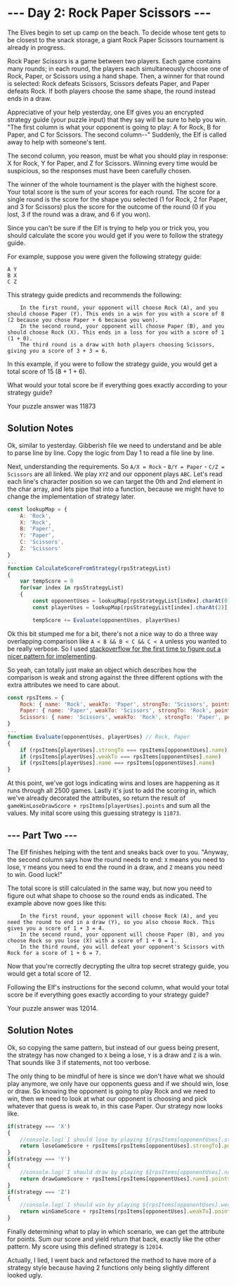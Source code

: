 # --- Day 2: Rock Paper Scissors ---

The Elves begin to set up camp on the beach. To decide whose tent gets to be closest to the snack storage, a giant Rock Paper Scissors tournament is already in progress.

Rock Paper Scissors is a game between two players. Each game contains many rounds; in each round, the players each simultaneously choose one of Rock, Paper, or Scissors using a hand shape. Then, a winner for that round is selected: Rock defeats Scissors, Scissors defeats Paper, and Paper defeats Rock. If both players choose the same shape, the round instead ends in a draw.

Appreciative of your help yesterday, one Elf gives you an encrypted strategy guide (your puzzle input) that they say will be sure to help you win. "The first column is what your opponent is going to play: A for Rock, B for Paper, and C for Scissors. The second column--" Suddenly, the Elf is called away to help with someone's tent.

The second column, you reason, must be what you should play in response: X for Rock, Y for Paper, and Z for Scissors. Winning every time would be suspicious, so the responses must have been carefully chosen.

The winner of the whole tournament is the player with the highest score. Your total score is the sum of your scores for each round. The score for a single round is the score for the shape you selected (1 for Rock, 2 for Paper, and 3 for Scissors) plus the score for the outcome of the round (0 if you lost, 3 if the round was a draw, and 6 if you won).

Since you can't be sure if the Elf is trying to help you or trick you, you should calculate the score you would get if you were to follow the strategy guide.

For example, suppose you were given the following strategy guide:

```text
A Y
B X
C Z
```

This strategy guide predicts and recommends the following:

```text
    In the first round, your opponent will choose Rock (A), and you should choose Paper (Y). This ends in a win for you with a score of 8 (2 because you chose Paper + 6 because you won).
    In the second round, your opponent will choose Paper (B), and you should choose Rock (X). This ends in a loss for you with a score of 1 (1 + 0).
    The third round is a draw with both players choosing Scissors, giving you a score of 3 + 3 = 6.
```

In this example, if you were to follow the strategy guide, you would get a total score of 15 (8 + 1 + 6).

What would your total score be if everything goes exactly according to your strategy guide?

Your puzzle answer was 11873

## Solution Notes

Ok, similar to yesterday. Gibberish file we need to understand and be able to parse line by line. Copy the logic from Day 1 to read a file line by line.

Next, understanding the requirements. So `A/X = Rock` - `B/Y = Paper` - `C/Z = Scissors` are all linked. We play `XYZ` and our opponent plays `ABC`. Let's read each line's character position so we can target the 0th and 2nd element in the char array, and lets pipe that into a function, because we might have to change the implementation of strategy later.

```js
const lookupMap = {
    A: 'Rock',
    X: 'Rock',
    B: 'Paper',
    Y: 'Paper',
    C: 'Scissors',
    Z: 'Scissors'
}
...
function CalculateScoreFromStrategy(rpsStrategyList)
{
    var tempScore = 0
    for(var index in rpsStrategyList)
    {
        const opponentUses = lookupMap[rpsStrategyList[index].charAt(0)] // Rock
        const playerUses = lookupMap[rpsStrategyList[index].charAt(2)]   // Paper

        tempScore += Evaluate(opponentUses, playerUses)
```

Ok this bit stumped me for a bit, there's not a nice way to do a three way overlapping comparison like `A < B && B < C && C < A` unless you wanted to be really verbose. So I used [stackoverflow for the first time to figure out a nicer pattern for implementing](https://stackoverflow.com/questions/53730900/more-efficient-choice-comparison-for-rock-paper-scissors).

So yeah, can totally just make an object which describes how the comparison is weak and strong against the three different options with the extra attributes we need to care about.

```js
const rpsItems = {
    Rock: { name: 'Rock', weakTo: 'Paper', strongTo: 'Scissors', points: 1 },
    Paper: { name: 'Paper', weakTo: 'Scissors', strongTo: 'Rock', points: 2 },
    Scissors: { name: 'Scissors', weakTo: 'Rock', strongTo: 'Paper', points: 3 }
}
...
function Evaluate(opponentUses, playerUses) // Rock, Paper
{
    if (rpsItems[playerUses].strongTo === rpsItems[opponentUses].name) // Win
    if (rpsItems[playerUses].weakTo === rpsItems[opponentUses].name)   // Lose
    if (rpsItems[playerUses].name === rpsItems[opponentUses].name)     // Draw
}
```

At this point, we've got logs indicating wins and loses are happening as it runs through all 2500 games. Lastly it's just to add the scoring in, which we've already decorated the attributes, so return the result of `gameWinLoseDrawScore + rpsItems[playerUses].points` and sum all the values. My inital score using this guessing strategy is `11873`.

## --- Part Two ---

The Elf finishes helping with the tent and sneaks back over to you. "Anyway, the second column says how the round needs to end: `X` means you need to lose, `Y` means you need to end the round in a draw, and `Z` means you need to win. Good luck!"

The total score is still calculated in the same way, but now you need to figure out what shape to choose so the round ends as indicated. The example above now goes like this:

```text
    In the first round, your opponent will choose Rock (A), and you need the round to end in a draw (Y), so you also choose Rock. This gives you a score of 1 + 3 = 4.
    In the second round, your opponent will choose Paper (B), and you choose Rock so you lose (X) with a score of 1 + 0 = 1.
    In the third round, you will defeat your opponent's Scissors with Rock for a score of 1 + 6 = 7.
```

Now that you're correctly decrypting the ultra top secret strategy guide, you would get a total score of 12.

Following the Elf's instructions for the second column, what would your total score be if everything goes exactly according to your strategy guide?

Your puzzle answer was 12014.

## Solution Notes

Ok, so copying the same pattern, but instead of our guess being present, the strategy has now changed to `X` being a lose, `Y` is a draw and `Z` is a win. That sounds like 3 if statements, not too verbose.

The only thing to be mindful of here is since we don't have what we should play anymore, we only have our opponents guess and if we should win, lose or draw. So knowing the opponent is going to play Rock and we need to win, then we need to look at what our opponent is choosing and pick whatever that guess is weak to, in this case Paper. Our strategy now looks like.

```js
if(strategy === 'X')
{
    //console.log(`I should lose by playing ${rpsItems[opponentUses].strongTo}`)
    return loseGameScore + rpsItems[rpsItems[opponentUses].strongTo].points;
}
if(strategy === 'Y')
{
    //console.log(`I should draw by playing ${rpsItems[opponentUses].name}`)
    return drawGameScore + rpsItems[rpsItems[opponentUses].name].points;
}
if(strategy === 'Z')
{
    //console.log(`I should win by playing ${rpsItems[opponentUses].weakTo}`)
    return winGameScore + rpsItems[rpsItems[opponentUses].weakTo].points;
}
```

Finally determining what to play in which scenario, we can get the attribute for points. Sum our score and yield return that back, exactly like the other pattern. My score using this defined strategy is `12014`.

Actually, I lied, I went back and refactored the method to have more of a strategy style because having 2 functions only being slightly different looked ugly.
